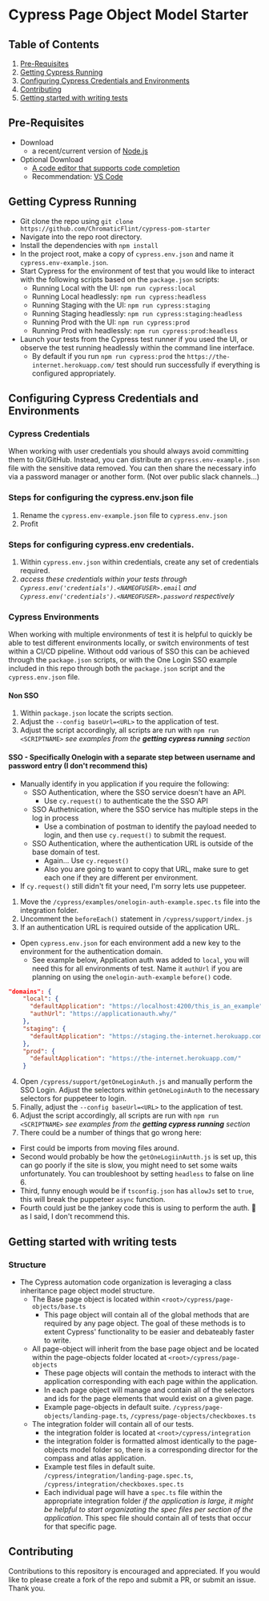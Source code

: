 # Cypress Page Object Model Starter

## Table of Contents
1. [Pre-Requisites](#pre-requisites)
2. [Getting Cypress Running](#getting-cypress-running)
3. [Configuring Cypress Credentials and Environments](#configuring-cypress-credentials-and-environments)
4. [Contributing](#contributing)
5. [Getting started with writing tests](#getting-started-with-writing-tests)

## Pre-Requisites
- Download
  - a recent/current version of [Node.js](https://nodejs.org/en/)
- Optional Download
  - [A code editor that supports code completion](https://docs.cypress.io/guides/tooling/IDE-integration.html#Intelligent-Code-Completion)
  - Recommendation: [VS Code](https://code.visualstudio.com/)

## Getting Cypress Running
- Git clone the repo using `git clone https://github.com/ChromaticFlint/cypress-pom-starter`
- Navigate into the repo root directory.
- Install the dependencies with `npm install`
- In the project root, make a copy of `cypress.env.json` and name it `cypress.env-example.json`.
- Start Cypress for the environment of test that you would like to interact with the following scripts based on the `package.json` scripts:
  - Running Local with the UI: `npm run cypress:local`
  - Running Local headlessly: `npm run cypress:headless`
  - Running Staging with the UI: `npm run cypress:staging`
  - Running Staging headlessly: `npm run cypress:staging:headless`
  - Running Prod with the UI: `npm run cypress:prod`
  - Running Prod with headlessly: `npm run cypress:prod:headless`
- Launch your tests from the Cypress test runner if you used the UI, or observe the test running headlessly within the command line interface.
  - By default if you run `npm run cypress:prod` the `https://the-internet.herokuapp.com/` test should run successfully if everything is configured appropriately.

## Configuring Cypress Credentials and Environments

### Cypress Credentials
When working with user credentials you should always avoid committing them to Git/GitHub. Instead, you can distribute an `cypress.env-example.json` file with the sensitive data removed. You can then share the necessary info via a password manager or another form. (Not over public slack channels...)

### Steps for configuring the cypress.env.json file
1. Rename the `cypress.env-example.json` file to `cypress.env.json`
2. Profit

### Steps for configuring cypress.env credentials.
1. Within `cypress.env.json` within credentials, create any set of credentials required.
2. _access these credentials within your tests through `Cypress.env('credentials').<NAMEOFUSER>.email` and `Cypress.env('credentials').<NAMEOFUSER>.password` respectively_

### Cypress Environments
When working with multiple environments of test it is helpful to quickly be able to test different environments locally,  or switch environments of test within a CI/CD pipeline. Without odd various of SSO this can be achieved through the `package.json` scripts, or with the One Login SSO example included in this repo through both the `package.json` script and the `cypress.env.json` file.

#### Non SSO
1. Within `package.json` locate the scripts section.
2. Adjust the `--config baseUrl=<URL>` to the application of test.
3. Adjust the script accordingly, all scripts are run with `npm run <SCRIPTNAME>` _see examples from the **getting cypress running** section_

#### SSO - Specifically Onelogin with a separate step between username and password entry (I don't recommend this)
- Manually identify in you application if you require the following:
  - SSO Authentication, where the SSO service doesn't have an API.
    - Use `cy.request()` to authenticate the the SSO API
  - SSO Authetnication, where the SSO service has multiple steps in the log in process
    - Use a combination of postman to identify the payload needed to login, and then use `cy.request()` to submit the request.
  - SSO Authentication, where the authentication URL is outside of the base domain of test.
    - Again... Use `cy.request()`
    - Also you are going to want to copy that URL, make sure to get each one if they are different per environment.
- If `cy.request()` still didn't fit your need, I'm sorry lets use puppeteer.

1. Move the `/cypress/examples/onelogin-auth-example.spec.ts` file into the integration folder.
2. Uncomment the `beforeEach()` statement in `/cypress/support/index.js`
3. If an authentication URL is required outside of the application URL.
  - Open `cypress.env.json` for each environment add a new key to the environment for the authentication domain.
    - See example below, Application auth was added to `local`, you will need this for all environments of test. Name it `authUrl` if you are planning on using the `onelogin-auth-example` `before()` code.

```json
"domains": {
    "local": {
      "defaultApplication": "https://localhost:4200/this_is_an_example",
      "authUrl": "https://applicationauth.why/"
    },
    "staging": {
      "defaultApplication": "https://staging.the-internet.herokuapp.com/this_is_an_example"
    },
    "prod": {
      "defaultApplication": "https://the-internet.herokuapp.com/"
    }
```

4. Open `/cypress/support/getOneLoginAuth.js` and manually perform the SSO Login. Adjust the selectors within `getOneLoginAuth` to the necessary selectors for puppeteer to login.
5. Finally, adjust the `--config baseUrl=<URL>` to the application of test.
6. Adjust the script accordingly, all scripts are run with `npm run <SCRIPTNAME>` _see examples from the **getting cypress running** section_ 
7. There could be a number of things that go wrong here:
  - First could be imports from moving files around.
  - Second would probably be how the `getOneLogiinAutth.js` is set up, this can go poorly if the site is slow, you might need to set some waits unfortunately. You can troubleshoot by setting `headless` to false on line 6.
  - Third, funny enough would be if `tsconfig.json` has `allowJs` set to `true`, this will break the puppeteer `async` function.
  - Fourth could just be the jankey code this is using to perform the auth. :shrug: as I said, I don't recommend this.

## Getting started with writing tests
### Structure 
- The Cypress automation code organization is leveraging a class inheritance page object model structure.
  - The Base page object is located within `<root>/cypress/page-objects/base.ts`
    - This page object will contain all of the global methods that are required by any page object. The goal of these methods is to extent Cypress' functionality to be easier and debateably faster to write.
  - All page-object will inherit from the base page object and be located within the page-objects folder located at `<root>/cypress/page-objects`
    - These page objects will contain the methods to interact with the application corresponding with each page within the application.
    - In each page object will manage and contain all of the selectors and ids for the page elements that would exist on a given page.
    - Example page-objects in default suite. `/cypress/page-objects/landing-page.ts`, `/cypress/page-objects/checkboxes.ts`
  - The integration folder will contain all of our tests.
    - the integration folder is located at `<root>/cypress/integration`
    - the integration folder is formatted almost identically to the page-objects model folder so, there is a corresponding director for the compass and atlas application.
    - Example test files in default suite. `/cypress/integration/landing-page.spec.ts`, `/cypress/integration/checkboxes.spec.ts`
    - Each individual page will have a `spec.ts` file within the appropriate integration folder _if the application is large, it might be helpful to start organizating the spec files per section of the application_. This spec file should contain all of tests that occur for that specific page.

## Contributing

Contributions to this repository is encouraged and appreciated. If you would like to please create a fork of the repo and submit a PR, or submit an issue. Thank you.

